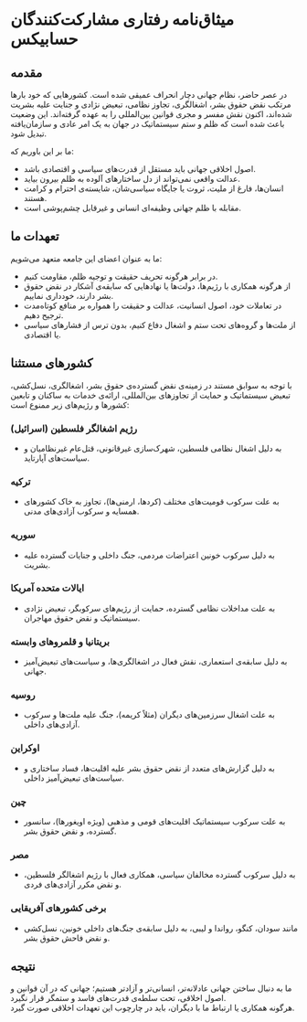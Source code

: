 # میثاق‌نامه رفتاری مشارکت‌کنندگان حسابیکس

## مقدمه

در عصر حاضر، نظام جهانی دچار انحراف عمیقی شده است. کشورهایی که خود بارها مرتکب نقض حقوق بشر، اشغالگری، تجاوز نظامی، تبعیض نژادی و جنایت علیه بشریت شده‌اند، اکنون نقش مفسر و مجری قوانین بین‌المللی را به عهده گرفته‌اند. این وضعیت باعث شده است که ظلم و ستم سیستماتیک در جهان به یک امر عادی و سازمان‌یافته تبدیل شود.

ما بر این باوریم که:

- اصول اخلاقی جهانی باید مستقل از قدرت‌های سیاسی و اقتصادی باشد.
- عدالت واقعی نمی‌تواند از دل ساختارهای آلوده به ظلم بیرون بیاید.
- انسان‌ها، فارغ از ملیت، ثروت یا جایگاه سیاسی‌شان، شایسته‌ی احترام و کرامت هستند.
- مقابله با ظلم جهانی وظیفه‌ای انسانی و غیرقابل چشم‌پوشی است.

## تعهدات ما

ما به عنوان اعضای این جامعه متعهد می‌شویم:

- در برابر هرگونه تحریف حقیقت و توجیه ظلم، مقاومت کنیم.
- از هرگونه همکاری با رژیم‌ها، دولت‌ها یا نهادهایی که سابقه‌ی آشکار در نقض حقوق بشر دارند، خودداری نماییم.
- در تعاملات خود، اصول انسانیت، عدالت و حقیقت را همواره بر منافع کوتاه‌مدت ترجیح دهیم.
- از ملت‌ها و گروه‌های تحت ستم و اشغال دفاع کنیم، بدون ترس از فشارهای سیاسی یا اقتصادی.

## کشورهای مستثنا

با توجه به سوابق مستند در زمینه‌ی نقض گسترده‌ی حقوق بشر، اشغالگری، نسل‌کشی، تبعیض سیستماتیک و حمایت از تجاوزهای بین‌المللی، ارائه‌ی خدمات به ساکنان و تابعین کشورها و رژیم‌های زیر ممنوع است:

### رژیم اشغالگر فلسطین (اسرائیل)
- به دلیل اشغال نظامی فلسطین، شهرک‌سازی غیرقانونی، قتل‌عام غیرنظامیان و سیاست‌های آپارتاید.

### ترکیه
- به علت سرکوب قومیت‌های مختلف (کردها، ارمنی‌ها)، تجاوز به خاک کشورهای همسایه و سرکوب آزادی‌های مدنی.

### سوریه
- به دلیل سرکوب خونین اعتراضات مردمی، جنگ داخلی و جنایات گسترده علیه بشریت.

### ایالات متحده آمریکا
- به علت مداخلات نظامی گسترده، حمایت از رژیم‌های سرکوبگر، تبعیض نژادی سیستماتیک و نقض حقوق مهاجران.

### بریتانیا و قلمروهای وابسته
- به دلیل سابقه‌ی استعماری، نقش فعال در اشغالگری‌ها، و سیاست‌های تبعیض‌آمیز جهانی.

### روسیه
- به علت اشغال سرزمین‌های دیگران (مثلاً کریمه)، جنگ علیه ملت‌ها و سرکوب آزادی‌های داخلی.

### اوکراین
- به دلیل گزارش‌های متعدد از نقض حقوق بشر علیه اقلیت‌ها، فساد ساختاری و سیاست‌های تبعیض‌آمیز داخلی.

### چین
- به علت سرکوب سیستماتیک اقلیت‌های قومی و مذهبی (ویژه اویغورها)، سانسور گسترده، و نقض حقوق بشر.

### مصر
- به دلیل سرکوب گسترده مخالفان سیاسی، همکاری فعال با رژیم اشغالگر فلسطین، و نقض مکرر آزادی‌های فردی.

### برخی کشورهای آفریقایی
- مانند سودان، کنگو، رواندا و لیبی، به دلیل سابقه‌ی جنگ‌های داخلی خونین، نسل‌کشی و نقض فاحش حقوق بشر.

## نتیجه

ما به دنبال ساختن جهانی عادلانه‌تر، انسانی‌تر و آزادتر هستیم؛ جهانی که در آن قوانین و اصول اخلاقی، تحت سلطه‌ی قدرت‌های فاسد و ستمگر قرار نگیرد.  
هرگونه همکاری یا ارتباط ما با دیگران، باید در چارچوب این تعهدات اخلاقی صورت گیرد.

